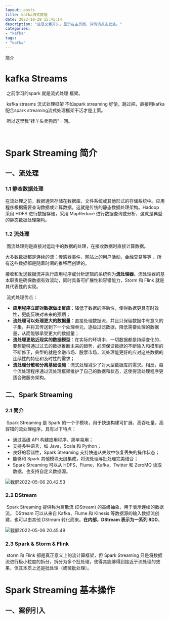 ```yaml
---
layout: posts
title: kafka流式数据
date: 2022-10-29 15:41:14
description: "这是文章开头，显示在主页面，详情请点击此处。"
categories: 
- "kafka"
tags:
- "kafka"
---
```


简介 <!--more-->
# kafka Streams

​		之前学习的spark 就是流式处理 框架。

​		kafka streams 流式处理框架 不如spark streaming 好使，跳过把，直接用kafka配合spark streaming流式处理框架干活才是上策。

​		所以这里我“挂羊头卖狗肉”一回。

​		

# Spark Streaming 简介

## 一、流处理

### 1.1 静态数据处理

​		在流处理之前，数据通常存储在数据库，文件系统或其他形式的存储系统中。应用程序根据需要查询数据或计算数据。这就是传统的静态数据处理架构。Hadoop 采用 HDFS 进行数据存储，采用 MapReduce 进行数据查询或分析，这就是典型的静态数据处理架构。

### 1.2 流处理

​		而流处理则是直接对运动中的数据的处理，在接收数据时直接计算数据。

大多数数据都是连续的流：传感器事件，网站上的用户活动，金融交易等等 ，所有这些数据都是随着时间的推移而创建的。

​		接收和发送数据流并执行应用程序或分析逻辑的系统称为**流处理器**。流处理器的基本职责是确保数据有效流动，同时具备可扩展性和容错能力，Storm 和 Flink 就是其代表性的实现。

​        流式处理优点：			

- **应用程序立即对数据做出反应**：降低了数据的滞后性，使得数据更具有时效性，更能反映对未来的预期；
- **流处理可以处理更大的数据量**：直接处理数据流，并且只保留数据中有意义的子集，并将其传送到下一个处理单元，逐级过滤数据，降低需要处理的数据量，从而能够承受更大的数据量；
- **流处理更贴近现实的数据模型**：在实际的环境中，一切数据都是持续变化的，要想能够通过过去的数据推断未来的趋势，必须保证数据的不断输入和模型的不断修正，典型的就是金融市场、股票市场，流处理能更好的应对这些数据的连续性的特征和及时性的需求；
- **流处理分散和分离基础设施**：流式处理减少了对大型数据库的需求。相反，每个流处理程序通过流处理框架维护了自己的数据和状态，这使得流处理程序更适合微服务架构。

## 二、Spark Streaming

### 2.1 简介

​		Spark Streaming 是 Spark 的一个子模块，用于快速构建可扩展，高吞吐量，高容错的流处理程序。具有以下特点：

- 通过高级 API 构建应用程序，简单易用；
- 支持多种语言，如 Java，Scala 和 Python；
- 良好的容错性，Spark Streaming 支持快速从失败中恢复丢失的操作状态；
- 能够和 Spark 其他模块无缝集成，将流处理与批处理完美结合；
- Spark Streaming 可以从 HDFS，Flume，Kafka，Twitter 和 ZeroMQ 读取数据，也支持自定义数据源。

![截屏2022-05-06 20.42.53](%E6%B5%81%E5%BC%8F%E6%95%B0%E6%8D%AE.assets/%E6%88%AA%E5%B1%8F2022-05-06%2020.42.53-7028984.jpg)

### 2.2 DStream

​		Spark Streaming 提供称为离散流 (DStream) 的高级抽象，用于表示连续的数据流。 DStream 可以从来自 Kafka，Flume 和 Kinesis 等数据源的输入数据流创建，也可以由其他 DStream 转化而来。**在内部，DStream 表示为一系列 RDD**。

![截屏2022-05-06 20.45.49](%E6%B5%81%E5%BC%8F%E6%95%B0%E6%8D%AE.assets/%E6%88%AA%E5%B1%8F2022-05-06%2020.45.49.jpg)

### 2.3 Spark & Storm & Flink

​		storm 和 Flink 都是真正意义上的流计算框架，但 Spark Streaming 只是将数据流进行极小粒度的拆分，拆分为多个批处理，使得其能够得到接近于流处理的效果，但其本质上还是批处理（或微批处理）。



# Spark Streaming 基本操作

## 一、案例引入

​		

